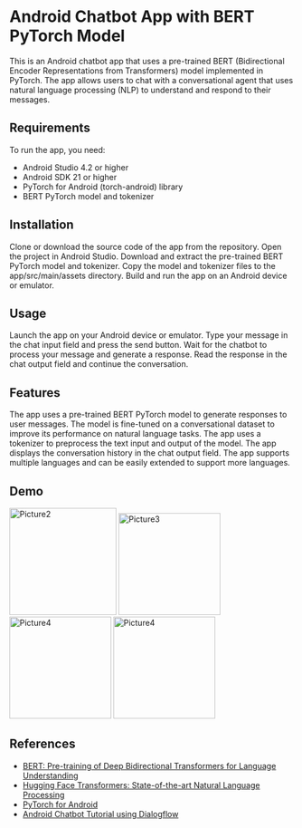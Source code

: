 # Android Chatbot App with BERT PyTorch Model

This is an Android chatbot app that uses a pre-trained BERT (Bidirectional Encoder Representations from Transformers) model implemented in PyTorch. The app allows users to chat with a conversational agent that uses natural language processing (NLP) to understand and respond to their messages.

## Requirements
To run the app, you need:

- Android Studio 4.2 or higher
- Android SDK 21 or higher
- PyTorch for Android (torch-android) library
- BERT PyTorch model and tokenizer

## Installation
Clone or download the source code of the app from the repository.
Open the project in Android Studio.
Download and extract the pre-trained BERT PyTorch model and tokenizer.
Copy the model and tokenizer files to the app/src/main/assets directory.
Build and run the app on an Android device or emulator.

## Usage
Launch the app on your Android device or emulator.
Type your message in the chat input field and press the send button.
Wait for the chatbot to process your message and generate a response.
Read the response in the chat output field and continue the conversation.

## Features
The app uses a pre-trained BERT PyTorch model to generate responses to user messages.
The model is fine-tuned on a conversational dataset to improve its performance on natural language tasks.
The app uses a tokenizer to preprocess the text input and output of the model.
The app displays the conversation history in the chat output field.
The app supports multiple languages and can be easily extended to support more languages.

## Demo

<img width="189" alt="Picture2" src="https://user-images.githubusercontent.com/66760946/220823329-f9856b71-2936-49fa-8b81-fb3e8176e045.png">
<img width="180" alt="Picture3" src="https://user-images.githubusercontent.com/66760946/220823500-4fc36862-d142-4b18-87e7-986f5cb0a26b.png">
<img width="180" alt="Picture4" src="https://user-images.githubusercontent.com/66760946/220823522-00e22108-a778-4d93-8aa5-413fde2d3a62.png">

<img width="180" alt="Picture4" src="https://user-images.githubusercontent.com/66760946/220823380-fb12937d-358e-4312-8716-f6a324cefddf.png">




## References
- [BERT: Pre-training of Deep Bidirectional Transformers for Language Understanding](https://arxiv.org/abs/1810.04805)
- [Hugging Face Transformers: State-of-the-art Natural Language Processing](https://huggingface.co/transformers/)
- [PyTorch for Android](https://pytorch.org/mobile/android/)
- [Android Chatbot Tutorial using Dialogflow](https://www.raywenderlich.com/9577217-android-chatbot-tutorial-using-dialogflow)

